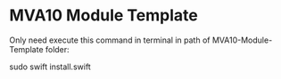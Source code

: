 # MVA10 Module Template

Only need execute this command in terminal in path of MVA10-Module-Template folder:

sudo swift install.swift
